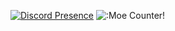 [![Discord Presence](https://lanyard.cnrad.dev/api/811515262238064640?showDisplayName=true&theme=dark)](https://discord.com/users/811515262238064640)
![:Moe Counter!]([https://count.getloli.com/@:name](https://count.getloli.com/get/@:Warasugi-777?theme=rule34))
